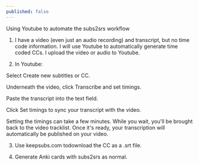 ```yaml
---
published: false
---
```



Using Youtube to automate the subs2srs workflow

1) I have a video (even just an audio recording) and transcript, but no time code information. I will use Youtube to automatically generate time coded CCs. I upload the video or audio to Youtube.

2) In Youtube:

Select Create new subtitles or CC.

Underneath the video, click Transcribe and set timings.

Paste the transcript into the text field. 

Click Set timings to sync your transcript with the video.

Setting the timings can take a few minutes. While you wait, you'll be brought back to the video tracklist. Once it's ready, your transcription will automatically be published on your video.

3) Use keepsubs.com todownload the CC as a .srt file.

4) Generate Anki cards with subs2srs as normal.
